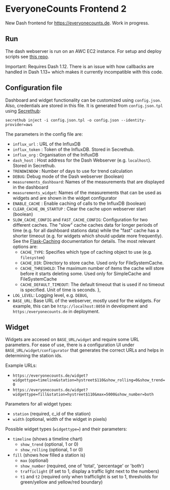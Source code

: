 # EveryoneCounts Frontend 2

New Dash frontend for https://everyonecounts.de. Work in progress.

## Run
The dash webserver is run on an AWC EC2 instance. For setup and deploy scripts see [this repo](https://github.com/socialdistancingdashboard/virushack/tree/master/dash-deploy).

Important: Requires Dash 1.12. There is an issue with how callbacks are handled in Dash 1.13+ which makes it currently incompatible with this code.

## Configuration file
Dashboard and widget functionality can be customized using `config.json`. Also, credentials are stored in this file. It is generated from `config.json.tpl` using [Secrethub](https://secrethub.io):

```
secrethub inject -i config.json.tpl -o config.json --identity-provider=aws
```

The parameters in the config file are:
- `influx_url` : URL of the InfluxDB
- `influx_token` : Token of the InfluxDB. Stored in Secrethub.
- `influx_org` : Organisation of the InlfuxDB
- `dash_host` : Host address for the Dash Webserver (e.g. `localhost`). Stored in Secrethub.
- `TRENDWINDOW` : Number of days to use for trend calculation
- `DEBUG`: Debug mode of the Dash webserver (boolean)
- `measurements_dashboard`: Names of the measurements that are displayed in the dashboard
- `measurements_widget`: Names of the measurements that can be used as widgets and are shown in the widget configurator
- `ENABLE_CACHE` : Enable caching of calls to the InfluxDB (boolean)
- `CLEAR_CACHE_ON_STARTUP` : Clear the cache upon webserver start (boolean)
- `SLOW_CACHE_CONFIG` and `FAST_CACHE_CONFIG`: Configuration for two different caches. The "slow" cache caches data for longer periods of time (e.g. for all dashboard stations data) while the "fast" cache has a shorter timeout (e.g. for widgets which should update more frequently). See the [Flask-Caching](https://flask-caching.readthedocs.io/en/latest/) documentation for details. The most relevant options are:
    - `CACHE_TYPE`: Specifies which type of caching object to use (e.g. `filesystem`)
    - `CACHE_DIR`: Directory to store cache. Used only for FileSystemCache.
    - `CACHE_THRESHOLD`: The maximum number of items the cache will store before it starts deleting some. Used only for SimpleCache and FileSystemCache
    - `CACHE_DEFAULT_TIMEOUT`: The default timeout that is used if no timeout is specified. Unit of time is seconds.
  },
- `LOG_LEVEL`: Logging level, e.g. `DEBUG`,
- `BASE_URL`: Base URL of the webserver, mostly used for the widgets. For example, this can be `http://localhost:8050` in development and `https:/everyonecounts.de` in deployment.


## Widget

Widgets are accesed on `BASE_URL/widget` and require some URL parameters. For ease of use, there is a configuration UI under `BASE_URL/widget/configurator` that generates the correct URLs and helps in determining the station ids. 

Example URLs: 
- `https://everyonecounts.de/widget?widgettype=timeline&station=hystreet$110&show_rolling=0&show_trend=0`
- `https://everyonecounts.de/widget?widgettype=fill&station=hystreet$110&max=5000&show_number=both`

Parameters for all widget types:
- `station` (required, c_id of the station)
- `width` (optional, width of the widget in pixels)

Possible widget types (`widgettype=`) and their parameters:
- `timeline` (shows a timeline chart)
    - `show_trend` (optional, 1 or 0)
    - `show_rolling` (optional, 1 or 0)
- `fill` (shows how filled a station is)
    - `max` (optional)
    - `show_number` (required, one of 'total', 'percentage' or 'both')
    - `trafficlight` (if set to 1, display a traffic light next to the numbers)
    - `t1` and `t2` (required only when trafficlight is set to 1, thresholds for green/yellow and yellow/red boundary)

